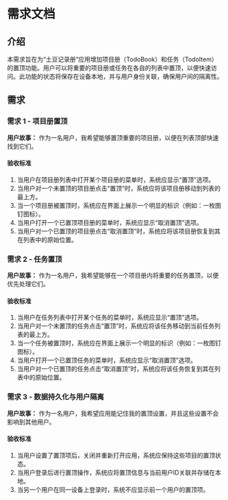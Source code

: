 # 需求文档

## 介绍

本需求旨在为“土豆记录册”应用增加项目册（TodoBook）和任务（TodoItem）的置顶功能。用户可以将重要的项目册或任务在各自的列表中置顶，以便快速访问。此功能的状态将保存在设备本地，并与用户身份关联，确保用户间的隔离性。

## 需求

### 需求 1 - 项目册置顶

**用户故事：** 作为一名用户，我希望能够置顶重要的项目册，以便在列表顶部快速找到它们。

#### 验收标准

1.  当用户在项目册列表中打开某个项目册的菜单时，系统应显示“置顶”选项。
2.  当用户对一个未置顶的项目册点击“置顶”时，系统应将该项目册移动到列表的最上方。
3.  当一个项目册被置顶时，系统应在界面上展示一个明显的标识（例如：一枚图钉图标）。
4.  当用户打开一个已置顶项目册的菜单时，系统应显示“取消置顶”选项。
5.  当用户对一个已置顶的项目册点击“取消置顶”时，系统应将该项目册恢复到其在列表中的原始位置。

### 需求 2 - 任务置顶

**用户故事：** 作为一名用户，我希望能够在一个项目册内将重要的任务置顶，以便优先处理它们。

#### 验收标准

1.  当用户在任务列表中打开某个任务的菜单时，系统应显示“置顶”选项。
2.  当用户对一个未置顶的任务点击“置顶”时，系统应将该任务移动到当前任务列表的最上方。
3.  当一个任务被置顶时，系统应在界面上展示一个明显的标识（例如：一枚图钉图标）。
4.  当用户打开一个已置顶任务的菜单时，系统应显示“取消置顶”选项。
5.  当用户对一个已置顶的任务点击“取消置顶”时，系统应将该任务恢复到其在列表中的原始位置。

### 需求 3 - 数据持久化与用户隔离

**用户故事：** 作为一名用户，我希望应用能记住我的置顶设置，并且这些设置不会影响到其他用户。

#### 验收标准

1.  当用户设置了置顶项后，关闭并重新打开应用，系统应保持这些项目的置顶状态。
2.  当用户登录后进行置顶操作，系统应将置顶信息与当前用户ID关联并存储在本地。
3.  当另一个用户在同一设备上登录时，系统不应显示前一个用户的置顶项。
